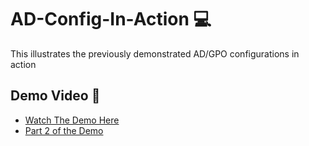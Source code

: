 # AD-Config-In-Action 💻
This illustrates the previously demonstrated AD/GPO configurations in action 
## Demo Video 🎥
- [Watch The Demo Here](https://drive.google.com/file/d/1ZFNlK2Kam4Sqgr57QFlx4fmFcF_1tg6v/view?usp=sharing)
- [Part 2 of the Demo](https://www.loom.com/share/1137f6a264da40a59c59e2d9050d8b81?sid=62a754cc-442f-4df8-88b5-b0ef93d4a99b)

